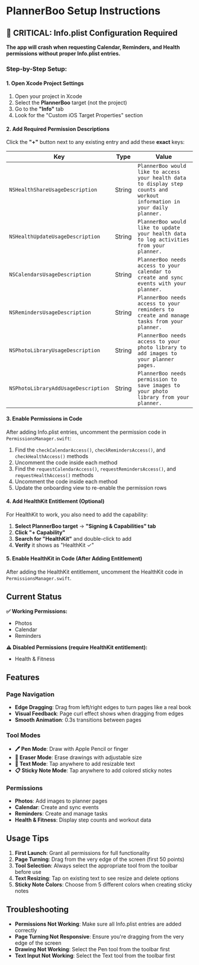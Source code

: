 # PlannerBoo Setup Instructions

## 🚨 CRITICAL: Info.plist Configuration Required

**The app will crash when requesting Calendar, Reminders, and Health permissions without proper Info.plist entries.**

### Step-by-Step Setup:

#### 1. Open Xcode Project Settings
1. Open your project in Xcode
2. Select the **PlannerBoo** target (not the project)
3. Go to the **"Info"** tab
4. Look for the "Custom iOS Target Properties" section

#### 2. Add Required Permission Descriptions

Click the **"+"** button next to any existing entry and add these **exact** keys:

| Key | Type | Value |
|-----|------|-------|
| `NSHealthShareUsageDescription` | String | `PlannerBoo would like to access your health data to display step counts and workout information in your daily planner.` |
| `NSHealthUpdateUsageDescription` | String | `PlannerBoo would like to update your health data to log activities from your planner.` |
| `NSCalendarsUsageDescription` | String | `PlannerBoo needs access to your calendar to create and sync events with your planner.` |
| `NSRemindersUsageDescription` | String | `PlannerBoo needs access to your reminders to create and manage tasks from your planner.` |
| `NSPhotoLibraryUsageDescription` | String | `PlannerBoo needs access to your photo library to add images to your planner pages.` |
| `NSPhotoLibraryAddUsageDescription` | String | `PlannerBoo needs permission to save images to your photo library from your planner.` |

#### 3. Enable Permissions in Code

After adding Info.plist entries, uncomment the permission code in `PermissionsManager.swift`:

1. Find the `checkCalendarAccess()`, `checkRemindersAccess()`, and `checkHealthAccess()` methods
2. Uncomment the code inside each method
3. Find the `requestCalendarAccess()`, `requestRemindersAccess()`, and `requestHealthAccess()` methods  
4. Uncomment the code inside each method
5. Update the onboarding view to re-enable the permission rows

#### 4. Add HealthKit Entitlement (Optional)

For HealthKit to work, you also need to add the capability:

1. **Select PlannerBoo target** → **"Signing & Capabilities" tab**
2. **Click "+ Capability"**
3. **Search for "HealthKit"** and double-click to add
4. **Verify** it shows as "HealthKit ✓"

#### 5. Enable HealthKit in Code (After Adding Entitlement)

After adding the HealthKit entitlement, uncomment the HealthKit code in `PermissionsManager.swift`.

## Current Status

**✅ Working Permissions:**
- Photos
- Calendar  
- Reminders

**⚠️ Disabled Permissions (require HealthKit entitlement):**
- Health & Fitness

## Features

### Page Navigation
- **Edge Dragging**: Drag from left/right edges to turn pages like a real book
- **Visual Feedback**: Page curl effect shows when dragging from edges
- **Smooth Animation**: 0.3s transitions between pages

### Tool Modes
- **🖊️ Pen Mode**: Draw with Apple Pencil or finger
- **🧽 Eraser Mode**: Erase drawings with adjustable size
- **📝 Text Mode**: Tap anywhere to add resizable text
- **📋 Sticky Note Mode**: Tap anywhere to add colored sticky notes

### Permissions
- **Photos**: Add images to planner pages
- **Calendar**: Create and sync events
- **Reminders**: Create and manage tasks
- **Health & Fitness**: Display step counts and workout data

## Usage Tips

1. **First Launch**: Grant all permissions for full functionality
2. **Page Turning**: Drag from the very edge of the screen (first 50 points)
3. **Tool Selection**: Always select the appropriate tool from the toolbar before use
4. **Text Resizing**: Tap on existing text to see resize and delete options
5. **Sticky Note Colors**: Choose from 5 different colors when creating sticky notes

## Troubleshooting

- **Permissions Not Working**: Make sure all Info.plist entries are added correctly
- **Page Turning Not Responsive**: Ensure you're dragging from the very edge of the screen
- **Drawing Not Working**: Select the Pen tool from the toolbar first
- **Text Input Not Working**: Select the Text tool from the toolbar first